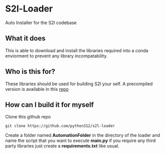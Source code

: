 
# S2l-Loader

Auto Installer for the S2l codebase

## What it does
This is able to download and install the libraries required into a conda enviorment to prevent any library incompatability.

## Who is this for?

These libraries should be used for building S2l your self. A precompiled version is available in this [repo](https://github.com/aftabnadim/S2L)

## How can I build it for myself

Clone this github repo

```
git clone https://github.com/python312/s2l-loader
```

Create a folder named **AutomationFolder** in the directory of the loader and name the script that you want to execute **main.py**
if you require any third party libraries just create a **requirements.txt** like usual.
